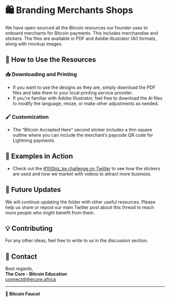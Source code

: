 # 🛍️ Branding Merchants Shops

We have open-sourced all the Bitcoin resources our founder uses to onboard merchants for Bitcoin payments. This includes merchandise and stickers. The files are available in PDF and Adobe Illustrator (Ai) formats, along with mockup images.

## 🎨 How to Use the Resources

### 📥 Downloading and Printing
- If you want to use the designs as they are, simply download the PDF files and take them to your local printing service provider.
- If you're familiar with Adobe Illustrator, feel free to download the Ai files to modify the language, resize, or make other adjustments as needed.

### 🖌️ Customization
- The "Bitcoin Accepted Here" second sticker includes a thin square outline where you can include the merchant’s paycode QR code for Lightning payments.

## 📸 Examples in Action

- Check out the [#100biz_ke challenge on Twitter](https://twitter.com/100biz_ke) to see how the stickers are used and how we market with videos to attract more business.

## 🔄 Future Updates

We will continue updating the folder with other useful resources. Please help us share or repost our main Twitter post about this thread to reach more people who might benefit from them.

## 💡 Contributing

For any other ideas, feel free to write to us in the discussion section.

## 📧 Contact

Best regards,  
**The Core - Bitcoin Education**  
[connect@thecore.africa](mailto:connect@thecore.africa)

---

**🚰 Bitcoin Faucet**
